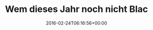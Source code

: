 ---
retweeted: false
source: <a href="https://about.twitter.com/products/tweetdeck" rel="nofollow">TweetDeck</a>
entities:
  hashtags: []
  symbols: []
  user_mentions: []
  urls:
  - url: https://t.co/JuTqhQQ33e
    expanded_url: http://bit.ly/21eIZEg
    display_url: bit.ly/21eIZEg
    indices:
    - '117'
    - '140'
display_text_range:
- '0'
- '140'
favorite_count: '0'
id_str: '702376647601876992'
truncated: false
retweet_count: '0'
id: '702376647601876992'
possibly_sensitive: false
created_at: Wed Feb 24 06:16:56 +0000 2016
favorited: false
full_text: 'Wem dieses Jahr noch nicht Black Mirror genug ist: »Refugee or Terrorist?
  IBM Thinks Its Software Has the Answer.« –'
lang: de
quote_url: http://bit.ly/21eIZEg
tags:
- pesos:twitter
date: '2016-02-24T06:16:56+00:00'
src: https://twitter.com/bascht/status/702376647601876992
original_url: https://twitter.com/bascht/status/702376647601876992
type: twitter_tweet
text: 'Wem dieses Jahr noch nicht Black Mirror genug ist: »Refugee or Terrorist? IBM
  Thinks Its Software Has the Answer.« –'
title: Wem dieses Jahr noch nicht Blac

---